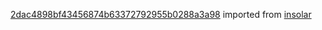 [2dac4898bf43456874b63372792955b0288a3a98](https://github.com/insolar/insolar/commit/2dac4898bf43456874b63372792955b0288a3a98) imported from [insolar](https://github.com/insolar/insolar)
